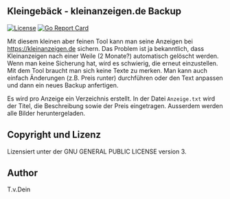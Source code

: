 ## Kleingebäck - kleinanzeigen.de Backup

[![License](https://img.shields.io/badge/license-GPL-blue.svg)](https://github.com/tlinden/kleingebaeck/blob/master/LICENSE)
[![Go Report Card](https://goreportcard.com/badge/github.com/tlinden/kleingebaeck)](https://goreportcard.com/report/github.com/tlinden/kleingebaeck) 

Mit    diesem   kleinen    aber   feinen    Tool   kann    man   seine
Anzeigen bei https://kleinanzeigen.de sichern. Das
Problem ist  ja bekanntlich,  dass Kleinanzeigen  nach einer  Weile (2
Monate?) automatisch  gelöscht werden.  Wenn man  keine Sicherung hat,
wird es schwierig,  die erneut einzustellen. Mit dem  Tool braucht man
sich  keine  Texte  zu  merken.   Man  kann  auch  einfach  Änderungen
(z.B. Preis  runter) durchführen oder  den Text anpassen und  dann ein
neues Backup anfertigen.

Es  wird  pro   Anzeige  ein  Verzeichnis  erstellt.    In  der  Datei
`Anzeige.txt`  wird  der  Titel,  die  Beschreibung  sowie  der  Preis
eingetragen. Ausserdem werden alle Bilder heruntergeladen.

## Copyright und Lizenz

Lizensiert unter der GNU GENERAL PUBLIC LICENSE version 3.

## Author

T.v.Dein <tom AT vondein DOT org>

